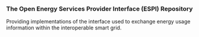 ### The Open Energy Services Provider Interface (ESPI) Repository

Providing implementations of the interface used to exchange energy usage information within the interoperable smart grid. 
